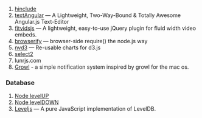 1. [hinclude](http://mnot.github.io/hinclude/)
2. [textAngular](http://textangular.com/) — A Lightweight, Two-Way-Bound & Totally Awesome Angular.js Text-Editor
3. [fitvidsjs](http://fitvidsjs.com) — A lightweight, easy-to-use jQuery plugin for fluid width video embeds.
4. [browserify](http://browserify.org/) — browser-side require() the node.js way
5. [nvd3](http://nvd3.org/) — Re-usable charts for d3.js
6. [select2](http://ivaynberg.github.io/select2/)
7. lunrjs.com
8. [Growl](https://github.com/aheinze/Growl) - a simple notification system inspired by growl for the mac os.

### Database

1. [Node levelUP](https://github.com/rvagg/node-levelup)
2. [Node levelDOWN](https://github.com/rvagg/node-leveldown/)
3. [Leveljs](https://github.com/rvagg/leveljs) — A pure JavaScript implementation of LevelDB.
